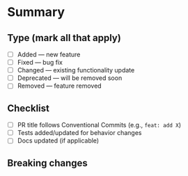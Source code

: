 # Summary
<!-- What & why (1–2 sentences). -->

## Type (mark all that apply)

- [ ] Added — new feature
- [ ] Fixed — bug fix
- [ ] Changed — existing functionality update
- [ ] Deprecated — will be removed soon
- [ ] Removed — feature removed

## Checklist

- [ ] PR title follows Conventional Commits (e.g., `feat: add X`)
- [ ] Tests added/updated for behavior changes
- [ ] Docs updated (if applicable)

## Breaking changes
<!-- Migration notes or N/A. -->
